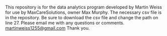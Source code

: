 This repository is for the data analytics program developed by Martin Weiss for use by MaxCareSolutions, owner Max Murphy. 
The necessary csv file is in the repository. Be sure to download the csv file and change the path on line 27.
Please email me with any questions or comments. martinweiss1255@gmail.com
Thank you. 
